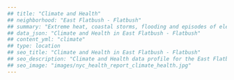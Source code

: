 ```yaml
---
## title: "Climate and Health"
## neighborhood: "East Flatbush - Flatbush"
## summary: "Extreme heat, coastal storms, flooding and episodes of elevated ozone are climate-related hazards that may increase with climate change and have important public health impacts in New York City. Extreme weather can cause power outages, which also threaten public health. This report provides neighborhood indicators of climate-related hazards, vulnerability and health impacts."
## data_json: "Climate and Health in East Flatbush - Flatbush"
## content_yml: "climate"
## type: location
## seo_title: "Climate and Health in East Flatbush - Flatbush"
## seo_description: "Climate and Health data profile for the East Flatbush - Flatbush neighborhood of NYC."
## seo_image: "images/nyc_health_report_climate_health.jpg"
---
```

